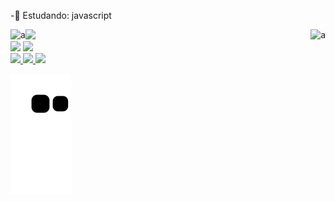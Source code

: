 -📘 Estudando: javascript
<div>
    <img align="left" alt="a" src='https://media3.giphy.com/media/1wh06XT53tPGw/giphy.gif'
         <div>
<div>
    <img align="right" alt="a" src=https://psiquiatriamg.com.br/wp-content/uploads/2021/03/tenor.gif
         <div>
    
    
<div>
  <a href="https://github.com/rafaelmasselli">
  <img height="180em" src="https://github-readme-stats.vercel.app/api/top-langs/?username=rafaelmasselli&layout=compact&langs_count=7&theme=synthwave"/>
    </div>
<div>
    <a href="https://instagram.com/massellirafael" target="_blank"><img src="https://img.shields.io/badge/-Instagram-%23E4405F?style=for-the-badge&logo=instagram&logoColor=white" target="_blank"></a>
 <a href="https://www.linkedin.com/in/rafael-masselli-740921214/" target="_blank"><img src= "https://img.shields.io/badge/LinkedIn-0077B5?style=for-the-badge&logo=linkedin&logoColor=white"> 
     
<div>
    <img height="20em" src= "https://img.shields.io/badge/JavaScript-323330?style=for-the-badge&logo=javascript&logoColor=F7DF1E"/>
    <img height="20em" src= "https://img.shields.io/badge/HTML5-E34F26?style=for-the-badge&logo=html5&logoColor=white"/>
    <img height="20em" src= "https://img.shields.io/badge/CSS3-1572B6?style=for-the-badge&logo=css3&logoColor=white"/>
    

 ![Snake animation](https://github.com/rafaelmasselli/rafaelmasselli/blob/output/github-contribution-grid-snake.svg)
                                                  
 <div>
     

       
    
